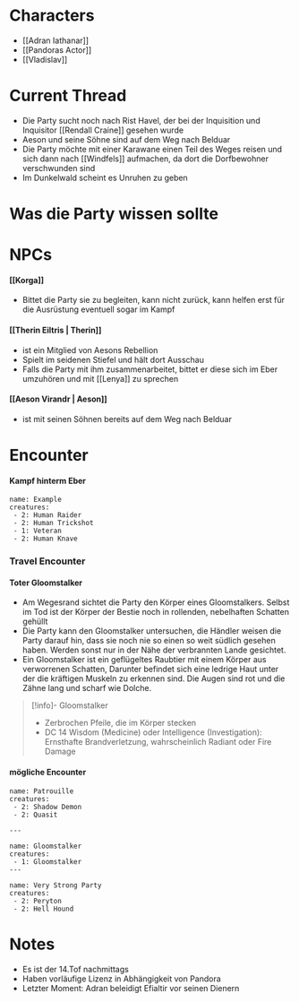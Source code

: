 # Characters
- [[Adran Iathanar]]
- [[Pandoras Actor]]
- [[Vladislav]]

# Current Thread
- Die Party sucht noch nach Rist Havel, der bei der Inquisition und Inquisitor [[Rendall Craine]] gesehen wurde
- Aeson und seine Söhne sind auf dem Weg nach Belduar
- Die Party möchte mit einer Karawane einen Teil des Weges reisen und sich dann nach [[Windfels]] aufmachen, da dort die Dorfbewohner verschwunden sind
- Im Dunkelwald scheint es Unruhen zu geben


# Was die Party wissen sollte



# NPCs
#### [[Korga]]
- Bittet die Party sie zu begleiten, kann nicht zurück, kann helfen erst für die Ausrüstung eventuell sogar im Kampf
#### [[Therin Eiltris | Therin]]
- ist ein Mitglied von Aesons Rebellion
- Spielt im seidenen Stiefel und hält dort Ausschau
- Falls die Party mit ihm zusammenarbeitet, bittet er diese sich im Eber umzuhören und mit [[Lenya]] zu sprechen

#### [[Aeson Virandr | Aeson]]
- ist mit seinen Söhnen bereits auf dem Weg nach Belduar


# Encounter


#### Kampf hinterm Eber
```encounter-table
name: Example
creatures:
 - 2: Human Raider
 - 2: Human Trickshot
 - 1: Veteran 
 - 2: Human Knave
```









### Travel Encounter


#### Toter Gloomstalker
- Am Wegesrand sichtet die Party den Körper eines Gloomstalkers. Selbst im Tod ist der Körper der Bestie noch in rollenden, nebelhaften Schatten gehüllt
- Die Party kann den Gloomstalker untersuchen, die Händler weisen die Party darauf hin, dass sie noch nie so einen so weit südlich gesehen haben. Werden sonst nur in der Nähe der verbrannten Lande gesichtet.
- Ein Gloomstalker ist ein geflügeltes Raubtier mit einem Körper aus verworrenen Schatten, Darunter befindet sich eine ledrige Haut unter der die kräftigen Muskeln zu erkennen sind. Die Augen sind rot und die Zähne lang und scharf wie Dolche.

> [!info]- Gloomstalker  
> - Zerbrochen Pfeile, die im Körper stecken
> - DC 14 Wisdom (Medicine) oder Intelligence (Investigation): Ernsthafte Brandverletzung, wahrscheinlich Radiant oder Fire Damage




#### mögliche Encounter
```encounter-table
name: Patrouille
creatures:
 - 2: Shadow Demon
 - 2: Quasit

---

name: Gloomstalker
creatures:
 - 1: Gloomstalker
---

name: Very Strong Party
creatures:
 - 2: Peryton
 - 2: Hell Hound

```



# Notes
- Es ist der 14.Tof nachmittags
- Haben vorläufige Lizenz in Abhängigkeit von Pandora
- Letzter Moment: Adran beleidigt Efialtir vor seinen Dienern